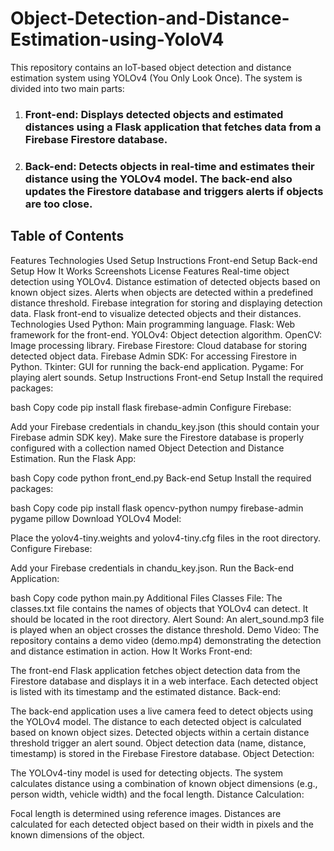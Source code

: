 # Object-Detection-and-Distance-Estimation-using-YoloV4

This repository contains an IoT-based object detection and distance estimation system using YOLOv4 (You Only Look Once). The system is divided into two main parts:
1. ### Front-end: Displays detected objects and estimated distances using a Flask application that fetches data from a Firebase Firestore database.
2. ### Back-end: Detects objects in real-time and estimates their distance using the YOLOv4 model. The back-end also updates the Firestore database and triggers alerts if objects are too close.

## Table of Contents
Features
Technologies Used
Setup Instructions
Front-end Setup
Back-end Setup
How It Works
Screenshots
License
Features
Real-time object detection using YOLOv4.
Distance estimation of detected objects based on known object sizes.
Alerts when objects are detected within a predefined distance threshold.
Firebase integration for storing and displaying detection data.
Flask front-end to visualize detected objects and their distances.
Technologies Used
Python: Main programming language.
Flask: Web framework for the front-end.
YOLOv4: Object detection algorithm.
OpenCV: Image processing library.
Firebase Firestore: Cloud database for storing detected object data.
Firebase Admin SDK: For accessing Firestore in Python.
Tkinter: GUI for running the back-end application.
Pygame: For playing alert sounds.
Setup Instructions
Front-end Setup
Install the required packages:

bash
Copy code
pip install flask firebase-admin
Configure Firebase:

Add your Firebase credentials in chandu_key.json (this should contain your Firebase admin SDK key).
Make sure the Firestore database is properly configured with a collection named Object Detection and Distance Estimation.
Run the Flask App:

bash
Copy code
python front_end.py
Back-end Setup
Install the required packages:

bash
Copy code
pip install flask opencv-python numpy firebase-admin pygame pillow
Download YOLOv4 Model:

Place the yolov4-tiny.weights and yolov4-tiny.cfg files in the root directory.
Configure Firebase:

Add your Firebase credentials in chandu_key.json.
Run the Back-end Application:

bash
Copy code
python main.py
Additional Files
Classes File: The classes.txt file contains the names of objects that YOLOv4 can detect. It should be located in the root directory.
Alert Sound: An alert_sound.mp3 file is played when an object crosses the distance threshold.
Demo Video: The repository contains a demo video (demo.mp4) demonstrating the detection and distance estimation in action.
How It Works
Front-end:

The front-end Flask application fetches object detection data from the Firestore database and displays it in a web interface.
Each detected object is listed with its timestamp and the estimated distance.
Back-end:

The back-end application uses a live camera feed to detect objects using the YOLOv4 model.
The distance to each detected object is calculated based on known object sizes.
Detected objects within a certain distance threshold trigger an alert sound.
Object detection data (name, distance, timestamp) is stored in the Firebase Firestore database.
Object Detection:

The YOLOv4-tiny model is used for detecting objects.
The system calculates distance using a combination of known object dimensions (e.g., person width, vehicle width) and the focal length.
Distance Calculation:

Focal length is determined using reference images.
Distances are calculated for each detected object based on their width in pixels and the known dimensions of the object.
